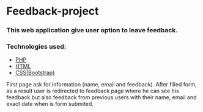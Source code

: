 # Feedback-project

### This web application give user option to leave feedback.

### Technologies used:

* [PHP](#php)
* [HTML](#html)
* [CSS(Bootstrap)](#css-bootstrap)

First page ask for information (name, email and feedback).
After filled form, as a result user is redirected to feedback page where he can see his feedback but also feedback from previous users with their name, email and exact date when is form submited.
